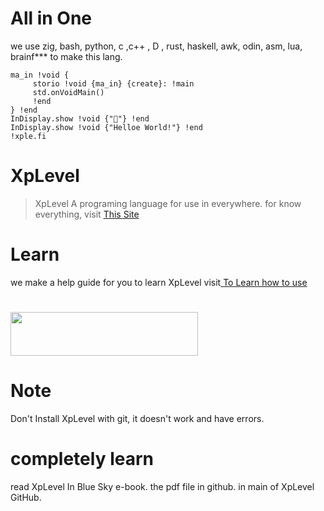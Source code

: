 # All in One
we use zig, bash, python, c ,c++ , D , rust, haskell, awk, odin, asm, lua, brainf*** to make this lang.
```zig
ma_in !void {
     storio !void {ma_in} {create}: !main
     std.onVoidMain()
     !end
} !end
InDisplay.show !void {"🤗"} !end
InDisplay.show !void {"Helloe World!"} !end
!xple.fi
```

# XpLevel
> XpLevel A programing language for use in everywhere.
for know everything, visit <a href="http://xp.ct.ws">This Site</a>
# Learn
we make a help guide for you to learn XpLevel visit<a href="http://learnxpl.fwh.is/"> To Learn how to use</a>
<h1></h1>
<img src="http://xp.ct.ws/xplevel~2.jpg" height="70" width="300"/>

# Note
Don't Install XpLevel with git, it doesn't work and have errors.
# completely learn
read XpLevel In Blue Sky e-book.
the pdf file in github. in main of XpLevel GitHub.
